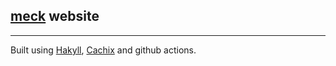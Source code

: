 ## [meck](https://meck.se) website
---

Built using [Hakyll](https://jaspervdj.be/hakyll/), [Cachix](https://cachix.org) and github actions.

